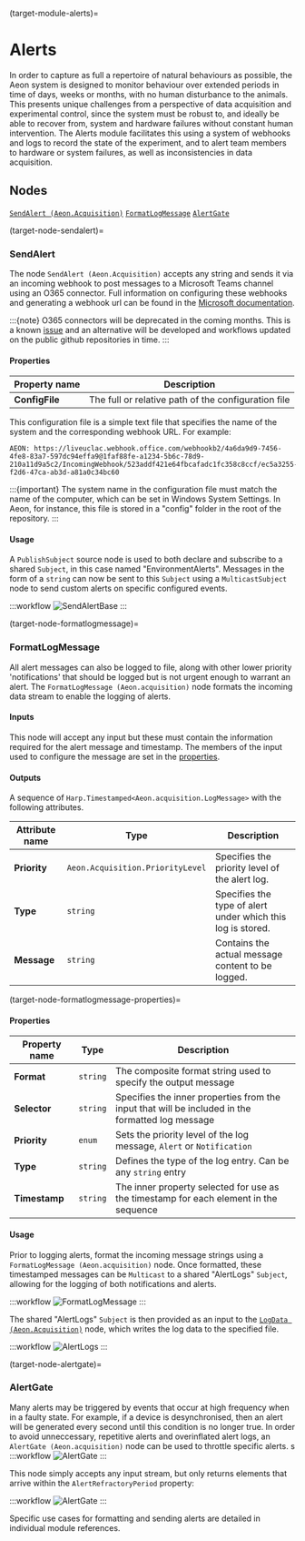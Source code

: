 (target-module-alerts)=
# Alerts

In order to capture as full a repertoire of natural behaviours as possible, the Aeon system is designed to monitor behaviour over extended periods in time of days, weeks or months, with no human disturbance to the animals. 
This presents unique challenges from a perspective of data acquisition and experimental control, since the system must be robust to, and ideally be able to recover from, system and hardware failures without constant human intervention. 
The Alerts module facilitates this using a system of webhooks and logs to record the state of the experiment, and to alert team members to hardware or system failures, as well as inconsistencies in data acquisition. 

## Nodes
[`SendAlert (Aeon.Acquisition)`](#sendalert)
[`FormatLogMessage`](#formatlogmessage)
[`AlertGate`](#alertgate)

(target-node-sendalert)=
### SendAlert
The node `SendAlert (Aeon.Acquisition)` accepts any string and sends it via an incoming webhook to post messages to a Microsoft Teams channel using an O365 connector. Full information on configuring these webhooks and generating a webhook url can be found in the [Microsoft documentation](https://learn.microsoft.com/en-us/microsoftteams/platform/webhooks-and-connectors/how-to/add-incoming-webhook?tabs=newteams%2Cdotnet).

:::{note}
O365 connectors will be deprecated in the coming months. This is a known [issue](aeon-experiments-github:issues/591) and an alternative will be developed and workflows updated on the public github repositories in time.
:::

#### Properties
| Property name      | Description                                                 |
|--------------------|-------------------------------------------------------------|
| **ConfigFile**     | The full or relative path of the configuration file         |

This configuration file is a simple text file that specifies the name of the system and the corresponding webhook URL. 
For example:

```
AEON: https://liveuclac.webhook.office.com/webhookb2/4a6da9d9-7456-4fe8-83a7-597dc94effa9@1faf88fe-a1234-5b6c-78d9-210a11d9a5c2/IncomingWebhook/523addf421e64fbcafadc1fc358c8ccf/ec5a3255-f2d6-47ca-ab3d-a81a0c34bc60
```

:::{important}
The system name in the configuration file must match the name of the computer, which can be set in Windows System Settings.
In Aeon, for instance, this file is stored in a "config" folder in the root of the repository. 
::: 

#### Usage
A `PublishSubject` source node is used to both declare and subscribe to a shared `Subject`, in this case named "EnvironmentAlerts". 
Messages in the form of a `string` can now be sent to this `Subject` using a `MulticastSubject` node to send custom alerts on specific configured events.  

:::workflow
![SendAlertBase](../../workflows/environmentAlertsBase.bonsai)
:::

(target-node-formatlogmessage)=
### FormatLogMessage
All alert messages can also be logged to file, along with other lower priority 'notifications' that should be logged but is not urgent enough to warrant an alert. 
The `FormatLogMessage (Aeon.acquisition)` node formats the incoming data stream to enable the logging of alerts. 

#### Inputs
This node will accept any input but these must contain the information required for the alert message and timestamp. 
The members of the input used to configure the message are set in the [properties](target-node-formatlogmessage-properties).

#### Outputs
A sequence of `Harp.Timestamped<Aeon.acquisition.LogMessage>` with the following attributes. 

| Attribute name     | Type                             | Description                                                  |
|--------------------|----------------------------------|--------------------------------------------------------------|
| **Priority**       | `Aeon.Acquisition.PriorityLevel` | Specifies the priority level of the alert log.               |
| **Type**           | `string`                         | Specifies the type of alert under which this log is stored.  |
| **Message**        | `string`                         | Contains the actual message content to be logged.            |

(target-node-formatlogmessage-properties)=
#### Properties
| Property name        | Type            | Description                                                                                             |
|----------------------|-----------------|---------------------------------------------------------------------------------------------------------|
| **Format**           | `string`        | The composite format string used to specify the output message                                          |
| **Selector**         | `string`        | Specifies the inner properties from the input that will be included in the formatted log message        |
| **Priority**         | `enum`          | Sets the priority level of the log message, `Alert` or `Notification`                                   |
| **Type**             | `string`        | Defines the type of the log entry. Can be any `string` entry                                            |
| **Timestamp**        | `string`        | The inner property selected for use as the timestamp for each element in the sequence                   |

#### Usage
Prior to logging alerts, format the incoming message strings using a `FormatLogMessage (Aeon.acquisition)` node.
Once formatted, these timestamped messages can be `Multicast` to a shared "AlertLogs" `Subject`, allowing for the logging of both notifications and alerts.

:::workflow
![FormatLogMessage](../../workflows/formatLogMessage.bonsai)
::: 

The shared "AlertLogs" `Subject` is then provided as an input to the [`LogData (Aeon.Acquisition)`](target-node-logdata) node, which writes the log data to the specified file. 

:::workflow
![AlertLogs](../../workflows/alertLogs.bonsai)
::: 

(target-node-alertgate)=
### AlertGate
Many alerts may be triggered by events that occur at high frequency when in a faulty state. 
For example, if a device is desynchronised, then an alert will be generated every second until this condition is no longer true. 
In order to avoid unneccessary, repetitive alerts and overinflated alert logs, an `AlertGate (Aeon.acquisition)` node can be used to throttle specific alerts.
s
:::workflow
![AlertGate](../../workflows/alertGate.bonsai)
::: 

This node simply accepts any input stream, but only returns elements that arrive within the `AlertRefractoryPeriod`  property:

:::workflow
![AlertGate](../../workflows/alertGateDetail.bonsai)
:::

Specific use cases for formatting and sending alerts are detailed in individual module references.
